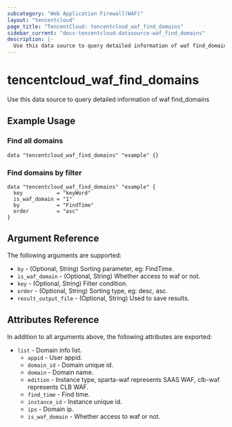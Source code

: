 ```yaml
---
subcategory: "Web Application Firewall(WAF)"
layout: "tencentcloud"
page_title: "TencentCloud: tencentcloud_waf_find_domains"
sidebar_current: "docs-tencentcloud-datasource-waf_find_domains"
description: |-
  Use this data source to query detailed information of waf find_domains
---
```


# tencentcloud_waf_find_domains

Use this data source to query detailed information of waf find_domains

## Example Usage

### Find all domains

```hcl
data "tencentcloud_waf_find_domains" "example" {}
```

### Find domains by filter

```hcl
data "tencentcloud_waf_find_domains" "example" {
  key           = "keyWord"
  is_waf_domain = "1"
  by            = "FindTime"
  order         = "asc"
}
```

## Argument Reference

The following arguments are supported:

* `by` - (Optional, String) Sorting parameter, eg: FindTime.
* `is_waf_domain` - (Optional, String) Whether access to waf or not.
* `key` - (Optional, String) Filter condition.
* `order` - (Optional, String) Sorting type, eg: desc, asc.
* `result_output_file` - (Optional, String) Used to save results.

## Attributes Reference

In addition to all arguments above, the following attributes are exported:

* `list` - Domain info list.
  * `appid` - User appid.
  * `domain_id` - Domain unique id.
  * `domain` - Domain name.
  * `edition` - Instance type, sparta-waf represents SAAS WAF, clb-waf represents CLB WAF.
  * `find_time` - Find time.
  * `instance_id` - Instance unique id.
  * `ips` - Domain ip.
  * `is_waf_domain` - Whether access to waf or not.



